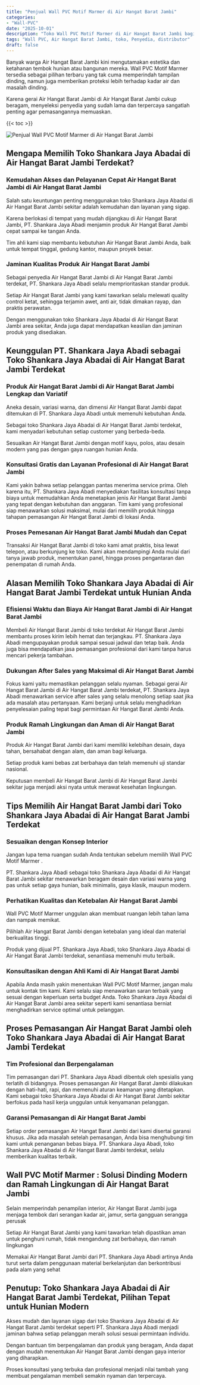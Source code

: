 ```yaml
---
title: "Penjual Wall PVC Motif Marmer di Air Hangat Barat Jambi"
categories: 
- "Wall-PVC"
date: "2025-10-01"
description: "Toko Wall PVC Motif Marmer di Air Hangat Barat Jambi bagi tempat tinggal, office, dan ritel. Panel berkualitas, beragam motif, variasi warna elegan, beserta layanan pemasangan oleh tenaga ahli ahli serta jaminan resmi!|Jasa distribusi Wall PVC Motif Marmer di Air Hangat Barat Jambi bagi keperluan rumah, perkantoran, maupun ritel, beserta panel unggulan dan penempatan oleh tim profesional serta garansi resmi.|Pilihan Wall PVC Motif Marmer di Air Hangat Barat Jambi yang terbukti untuk tempat tinggal, perkantoran, dan ritel, bersama produk berkualitas dan pemasangan ditangani oleh tenaga ahli profesional dan jaminan resmi.|Penyediaan Wall PVC Motif Marmer di Air Hangat Barat Jambi bagi hunian, kantor, dan ritel, beserta produk unggulan dan instalasi oleh tenaga ahli ahli, lengkap dengan kepastian resmi.}"
tags: "Wall PVC, Air Hangat Barat Jambi, toko, Penyedia, distributor"
draft: false
---
```


Banyak warga Air Hangat Barat Jambi kini mengutamakan estetika dan ketahanan tembok hunian atau bangunan mereka.  Wall PVC Motif Marmer  tersedia sebagai pilihan terbaru yang tak cuma memperindah tampilan dinding, namun juga memberikan proteksi lebih terhadap kadar air dan masalah dinding.

Karena gerai Air Hangat Barat Jambi di Air Hangat Barat Jambi cukup beragam, menyeleksi penyedia yang sudah lama dan terpercaya sangatlah penting agar pemasangannya memuaskan.

{{< toc >}}

![Penjual Wall PVC Motif Marmer di Air Hangat Barat Jambi](/images/Wall-PVC/Penjual-Wall-PVC-Motif-Marmer-di-Air-Hangat-Barat-Jambi.png)


## Mengapa Memilih Toko Shankara Jaya Abadai di Air Hangat Barat Jambi Terdekat?

### Kemudahan Akses dan Pelayanan Cepat Air Hangat Barat Jambi di Air Hangat Barat Jambi

Salah satu keuntungan penting menggunakan toko Shankara Jaya Abadai di Air Hangat Barat Jambi sekitar adalah kemudahan dan layanan yang sigap.

Karena berlokasi di tempat yang mudah dijangkau di Air Hangat Barat Jambi, PT. Shankara Jaya Abadi menjamin produk Air Hangat Barat Jambi cepat sampai ke tangan Anda.

Tim ahli kami siap membantu kebutuhan Air Hangat Barat Jambi Anda, baik untuk tempat tinggal, gedung kantor, maupun proyek besar.

### Jaminan Kualitas Produk Air Hangat Barat Jambi

Sebagai penyedia Air Hangat Barat Jambi di Air Hangat Barat Jambi terdekat, PT. Shankara Jaya Abadi selalu memprioritaskan standar produk.

Setiap Air Hangat Barat Jambi yang kami tawarkan selalu melewati quality control ketat, sehingga terjamin awet, anti air, tidak dimakan rayap, dan praktis perawatan.

Dengan menggunakan toko Shankara Jaya Abadai di Air Hangat Barat Jambi area sekitar, Anda juga dapat mendapatkan keaslian dan jaminan produk yang disediakan.

## Keunggulan PT. Shankara Jaya Abadi sebagai Toko Shankara Jaya Abadai di Air Hangat Barat Jambi Terdekat

### Produk Air Hangat Barat Jambi di Air Hangat Barat Jambi Lengkap dan Variatif

Aneka desain, variasi warna, dan dimensi Air Hangat Barat Jambi dapat ditemukan di PT. Shankara Jaya Abadi untuk memenuhi kebutuhan Anda.

Sebagai toko Shankara Jaya Abadai di Air Hangat Barat Jambi terdekat, kami menyadari kebutuhan setiap customer yang berbeda-beda.

Sesuaikan Air Hangat Barat Jambi dengan motif kayu, polos, atau desain modern yang pas dengan gaya ruangan hunian Anda.

### Konsultasi Gratis dan Layanan Profesional di Air Hangat Barat Jambi

Kami yakin bahwa setiap pelanggan pantas menerima service prima. Oleh karena itu, PT. Shankara Jaya Abadi menyediakan fasilitas konsultasi tanpa biaya untuk memudahkan Anda menetapkan jenis Air Hangat Barat Jambi yang tepat dengan kebutuhan dan anggaran. Tim kami yang profesional siap menawarkan solusi maksimal, mulai dari memilih produk hingga tahapan pemasangan Air Hangat Barat Jambi di lokasi Anda.

### Proses Pemesanan Air Hangat Barat Jambi Mudah dan Cepat

Transaksi Air Hangat Barat Jambi di toko kami amat praktis, bisa lewat telepon, atau berkunjung ke toko. Kami akan mendampingi Anda mulai dari tanya jawab produk, menentukan panel, hingga proses pengantaran dan penempatan di rumah Anda.

## Alasan Memilih Toko Shankara Jaya Abadai di Air Hangat Barat Jambi Terdekat untuk Hunian Anda

### Efisiensi Waktu dan Biaya Air Hangat Barat Jambi di Air Hangat Barat Jambi

Membeli Air Hangat Barat Jambi di toko terdekat Air Hangat Barat Jambi membantu proses kirim lebih hemat dan terjangkau. PT. Shankara Jaya Abadi mengupayakan produk sampai sesuai jadwal dan tetap baik. Anda juga bisa mendapatkan jasa pemasangan profesional dari kami tanpa harus mencari pekerja tambahan.

### Dukungan After Sales yang Maksimal di Air Hangat Barat Jambi

Fokus kami yaitu memastikan pelanggan selalu nyaman. Sebagai gerai Air Hangat Barat Jambi di Air Hangat Barat Jambi terdekat, PT. Shankara Jaya Abadi menawarkan service after sales yang selalu menolong setiap saat jika ada masalah atau pertanyaan. Kami berjanji untuk selalu menghadirkan penyelesaian paling tepat bagi permintaan Air Hangat Barat Jambi Anda.

### Produk Ramah Lingkungan dan Aman di Air Hangat Barat Jambi

Produk Air Hangat Barat Jambi dari kami memiliki kelebihan desain, daya tahan, bersahabat dengan alam, dan aman bagi keluarga.

Setiap produk kami bebas zat berbahaya dan telah memenuhi uji standar nasional.

Keputusan membeli Air Hangat Barat Jambi di Air Hangat Barat Jambi sekitar juga menjadi aksi nyata untuk merawat kesehatan lingkungan.

## Tips Memilih Air Hangat Barat Jambi dari Toko Shankara Jaya Abadai di Air Hangat Barat Jambi Terdekat

### Sesuaikan dengan Konsep Interior 

Jangan lupa tema ruangan sudah Anda tentukan sebelum memilih  Wall PVC Motif Marmer .

PT. Shankara Jaya Abadi sebagai toko Shankara Jaya Abadai di Air Hangat Barat Jambi sekitar menawarkan beragam desain dan variasi warna yang pas untuk setiap gaya hunian, baik minimalis, gaya klasik, maupun modern.

### Perhatikan Kualitas dan Ketebalan Air Hangat Barat Jambi

 Wall PVC Motif Marmer  unggulan akan membuat ruangan lebih tahan lama dan nampak memikat.

Pilihlah Air Hangat Barat Jambi dengan ketebalan yang ideal dan material berkualitas tinggi.

Produk yang dijual PT. Shankara Jaya Abadi, toko Shankara Jaya Abadai di Air Hangat Barat Jambi terdekat, senantiasa memenuhi mutu terbaik.

### Konsultasikan dengan Ahli Kami di Air Hangat Barat Jambi

Apabila Anda masih yakin menentukan Wall PVC Motif Marmer, jangan malu untuk kontak tim kami. Kami selalu siap menawarkan saran terbaik yang sesuai dengan keperluan serta budget Anda. Toko Shankara Jaya Abadai di Air Hangat Barat Jambi area sekitar seperti kami senantiasa berniat menghadirkan service optimal untuk pelanggan.

## Proses Pemasangan Air Hangat Barat Jambi oleh Toko Shankara Jaya Abadai di Air Hangat Barat Jambi Terdekat

### Tim Profesional dan Berpengalaman

Tim pemasangan dari PT. Shankara Jaya Abadi dibentuk oleh spesialis yang terlatih di bidangnya. Proses pemasangan Air Hangat Barat Jambi dilakukan dengan hati-hati, rapi, dan memenuhi aturan keamanan yang ditetapkan. Kami sebagai toko Shankara Jaya Abadai di Air Hangat Barat Jambi sekitar berfokus pada hasil kerja unggulan untuk kenyamanan pelanggan.

### Garansi Pemasangan di Air Hangat Barat Jambi

Setiap order pemasangan Air Hangat Barat Jambi dari kami disertai garansi khusus. Jika ada masalah setelah pemasangan, Anda bisa menghubungi tim kami untuk penanganan bebas biaya. PT. Shankara Jaya Abadi, toko Shankara Jaya Abadai di Air Hangat Barat Jambi terdekat, selalu memberikan kualitas terbaik.

##  Wall PVC Motif Marmer : Solusi Dinding Modern dan Ramah Lingkungan di Air Hangat Barat Jambi

Selain memperindah penampilan interior, Air Hangat Barat Jambi juga menjaga tembok dari serangan kadar air, jamur, serta gangguan serangga perusak

Setiap Air Hangat Barat Jambi yang kami tawarkan telah dipastikan aman untuk penghuni rumah, tidak mengandung zat berbahaya, dan ramah lingkungan

Memakai Air Hangat Barat Jambi dari PT. Shankara Jaya Abadi artinya Anda turut serta dalam penggunaan material berkelanjutan dan berkontribusi pada alam yang sehat

## Penutup: Toko Shankara Jaya Abadai di Air Hangat Barat Jambi Terdekat, Pilihan Tepat untuk Hunian Modern

Akses mudah dan layanan sigap dari toko Shankara Jaya Abadai di Air Hangat Barat Jambi terdekat seperti PT. Shankara Jaya Abadi menjadi jaminan bahwa setiap pelanggan meraih solusi sesuai permintaan individu.

Dengan bantuan tim berpengalaman dan produk yang beragam, Anda dapat dengan mudah menentukan Air Hangat Barat Jambi dengan gaya interior yang diharapkan.

Proses konsultasi yang terbuka dan profesional menjadi nilai tambah yang membuat pengalaman membeli semakin nyaman dan terpercaya.